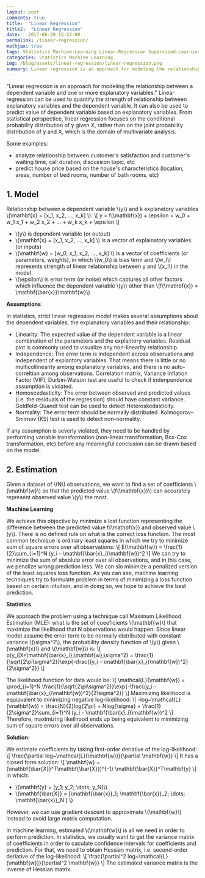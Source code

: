 ```yaml
---
layout: post
comments: true
title:  "Linear Regression"
title2:  "Linear Regression"
date:   2017-06-29 15:22:00
permalink: /linear-regression/
mathjax: true
tags: Statistics Machine-Learning Linear-Regression Supervised-Learning
categories: Statistics Machine-Learning
img: /blog/assets/linear-regression/linear-regression.png
summary: Linear regression is an approach for modeling the relationship between a scalar dependent variable y and one or more explanatory variables (or independent variables) denoted X...
---
```



"Linear regression is an approach for modeling the relationship between a dependent variable and one or more explanatory variables."  Linear regression can be used to quantify the strength of relationship between explanatory variables and the dependent variable. It can also be used to predict value of dependent variable based on explanatory variables.
From statistical perspectice, linear regression focuses on the conditional probability distribution of y given X, rather than on the joint probability distribution of y and X, which is the domain of multivariate analysis.

Some examples:
- analyze relationship between customer's satisfaction and customer's waiting time, call duration, discussion topic, etc
- predict house price based on the house's characteristics (location, areas, number of bed rooms, number of bath rooms, etc)

## 1. Model
Relationship between a dependent variable \\(y\\) and k explanatory variables \\(\mathbf{x} = [x_1, x_2, ..., x_k] \\):
\\[
y = f(\mathbf{x}) + \epsilon = w_0 + w_1 x_1 + w_2 x_2 + ... + w_k x_k + \epsilon 
\\]
* \\(y\\) is dependent variable (or output)
* \\(\mathbf{x} = [x_1, x_2, ..., x_k] \\) is a vector of explainatory variables (or inputs) 
* \\(\mathbf{w} = [w_0, x_1, x_2, ..., x_k] \\) is a vector of coefficients (or parameters, weights), in which \\(w_0\\) is bias term and \\(w_i\\) represents strength of linear relationship between y and \\(x_i\\) in the model
* \\(\epsilon\\) is error term (or noise) which captures all other factors which influence the dependent variable \\(y\\) other than \\(f(\mathbf{x}) = \mathbf{\bar{x}}\mathbf{w}\\)

__Assumptions__

In statistics, strict linear regression model makes several assumptions about the dependent variables, the explanatory variables and their relationship:
* Linearity: The expected value of the dependent variable is a linear combination of the parameters and the explantory variables. Residual plot is commonly used to visualize any non-linearity relationship.
* Independence: The error term is independent across observations and independent of explantory variables. That means there is little or no multicollinearity among explanatory variables, and there is no auto-correltion among observations. Correlation matrix, Variance Inflation Factor (VIF), Durbin-Watson test are useful to check if indenpendence assumption is violated.
* Homoscedasticity: The error between observed and predicted values (i.e. the residuals of the regression) should have constant variance. Goldfeld-Quandt test can be used to detect Heteroskedasticity.
* Normality: The error term should be normally distributed. Kolmogorov–Smirnov (KS) test is used to detect non-normality.

If any assumption is severly violated, they need to be handled by performing variable transformation (non-linear transformation, Box-Cox transformation, etc) before any meaningful conclusion can be drawn based on the model.

## 2. Estimation
Given a dataset of \\(N\\) observations, we want to find a set of coefficients \\(\mathbf{w}\\) so that the predicted value \\(f(\mathbf{x})\\) can accurately represent observed value \\(y\\) the most.

__Machine Learning__

We achieve this objective by minimize a lost function representing the difference between the predicted value f(\mathbf{x}) and observed value \\(y\\). There is no defined rule on what is the correct loss function. The most common technique is ordinary least squares in which we try to minimize sum of square errors over all observations:
\\[
E(\mathbf{w}) = \frac{1}{2}\sum_{i=1}^N (y\_i - \mathbf{\bar{x}\_i}\mathbf{w})^2
\\]
We can try to minimize the sum of absolute error over all observations, and in this case, we penalize wrong prediction less. We can slo minimize a penalized version of the least squares loss function. As you can see, machine learning techniques try to formulate problem in terms of minimizing a loss function based on certain intuition, and in doing so, we hope to achieve the best prediction.

__Statistics__

We approach the problem using a technique call Maximum Likelihood Estimation (MLE): what is the set of coeeficients \\(\mathbf{w}\\) that maximize the likelihood that N observations would happen. Since linear model assume the error term to be normally distributed with constant variance \\(\sigma^2\\), the probability density function of \\(y\\) given \\(\mathbf{x}\\) and \\(\mathbf{w}\\) is:
\\[
p(y_i|X=\mathbf{\bar{x}\_i};\mathbf{w};\sigma^2) = \frac{1}{\sqrt{2\pi\sigma^2}}\exp{-\frac{(y\_i - \mathbf{\bar{x}\_i}\mathbf{w})^2}{2\sigma^2}}
\\]

The likelihood function for data would be:
\\[
\mathcal{L}(\mathbf{w}) = \prod_{i=1}^N \frac{1}{\sqrt{2\pi\sigma^2}}\exp{-\frac{(y\_i - \mathbf{\bar{x}\_i}\mathbf{w})^2}{2\sigma^2}}
\\]
Maximizing likelihood is equipvalent to minimizing negative log-likelihood:
\\[
\-log~\mathcal{L}(\mathbf{w}) = \frac{N}{2}log{2\pi} + Nlog{\sigma} + \frac{1}{2\sigma^2}\sum_{i=1}^N (y\_i - \mathbf{\bar{x}\_i}\mathbf{w})^2
\\]
Therefore, maximizing likelihood ends up being equivalent to minimizing sum of square errors over all observations.

__Solution:__

We estimate coefficients by taking first-order deriative of the log-likelihood:
\\[
\frac{\partial log~\mathcal{L}(\mathbf{w})}{\partial \mathbf{w}}
\\]
It has a closed form solution:
\\[
\mathbf{w} = (\mathbf{\bar{X}}^T\mathbf{\bar{X}})^{-1} \mathbf{\bar{X}}^T\mathbf{y}
\\]
in which:
* \\(\mathbf{y} = [y_1; y_2; \dots; y_N]\\)
* \\(\mathbf{\bar{X}} = [\mathbf{\bar{x}}_1; \mathbf{\bar{x}}_2; \dots; \mathbf{\bar{x}}_N ] \\)

However, we can use gradient descent to approximate \\(\mathbf{w}\\) instead to avoid large matrix computation.

In machine learning, estimated \\(\mathbf{w}\\) is all we need in order to perform prediction. In statistics, we usually want to get the variance matrix of coefficients in order to caculate confidence intervals for coefficients and prediction. For that, we need to obtain Hessian matrix, i.e. second-order deriative of the log-likelihood:
\\[
\frac{\partial^2 log~\mathcal{L}(\mathbf{w})}{\partial^2 \mathbf{w}}
\\]
The estimated variance matrix is the inverse of Hessian matrix.

